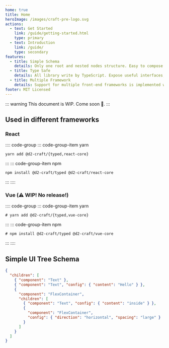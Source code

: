 ```yaml
---
home: true
title: Home
heroImage: /images/craft-pre-logo.svg
actions:
  - text: Get Started
    link: /guide/getting-started.html
    type: primary
  - text: Introduction
    link: /guide/
    type: secondary
features:
  - title: Simple Schema
    details: Only one root and nested nodes structure. Easy to compose and extend.
  - title: Type Safe
    details: All library write by TypeScript. Expose useful interfaces, types and some helper functions.
  - title: Multiple Framework
    details: Support for multiple front-end frameworks is implemented with the corresponding library (Cross frameworks are not considered).
footer: MIT Licensed
---
```


::: warning
This document is WIP. Come soon 🍷.
:::

## Used in different frameworks

### React

:::: code-group
::: code-group-item yarn

```sh:no-line-numbers
yarn add @d2-craft/{typed,react-core}
```

:::
::: code-group-item npm

```sh:no-line-numbers
npm install @d2-craft/typed @d2-craft/react-core
```

:::
::::

### Vue (⚠️ WIP! No release!)

:::: code-group
::: code-group-item yarn

```sh:no-line-numbers
# yarn add @d2-craft/{typed,vue-core}
```

:::
::: code-group-item npm

```sh:no-line-numbers
# npm install @d2-craft/typed @d2-craft/vue-core
```

:::
::::

## Simple UI Tree Schema

```json
{
  "children": [
    { "component": "Text" },
    { "component": "Text", "config": { "content": "Hello" } },
    {
      "component": "FlexContainer",
      "children": [
        { "component": "Text", "config": { "content": "inside" } },
        {
          "component": "FlexContainer",
          "config": { "direction": "horizontal", "spacing": "large" }
        }
      ]
    }
  ]
}
```
